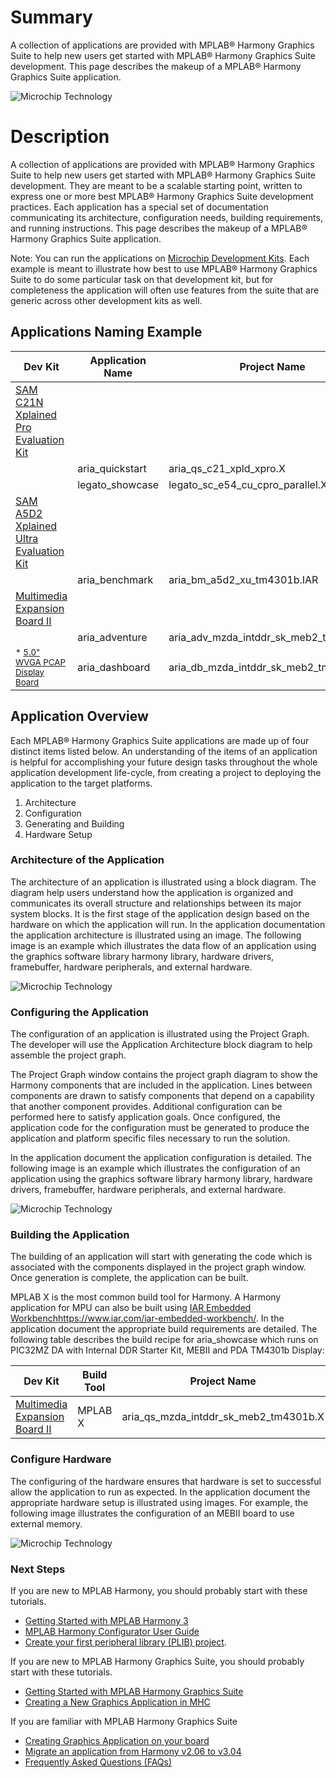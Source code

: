 # Summary

A collection of applications are provided with MPLAB® Harmony Graphics Suite to help new users get started with MPLAB® Harmony Graphics Suite development. This page describes the makeup of a MPLAB® Harmony Graphics Suite application.

![Microchip Technology](images/architecture_harmony.png)

# Description

A collection of applications are provided with MPLAB® Harmony Graphics Suite to help new users get started with MPLAB® Harmony Graphics Suite development. They are meant to be a scalable starting point, written to express one or more best MPLAB® Harmony Graphics Suite development practices. Each application has a special set of documentation communicating its architecture, configuration needs, building requirements, and running instructions. This page describes the makeup of a MPLAB® Harmony Graphics Suite application. 

Note: You can run the applications on [Microchip Development Kits](https://www.microchip.com/design-centers/graphics/development-boards).  Each example is meant to illustrate how best to use MPLAB® Harmony Graphics Suite to do some particular task on that development kit, but for completeness the application will often use features from the suite that are generic across other development kits as well.

## Applications Naming Example

| Dev Kit | Application Name | Project Name|
| --- | --- | --- |
| [SAM C21N Xplained Pro Evaluation Kit](https://www.microchip.com/developmenttools/ProductDetails/PartNO/ATSAMC21-XPRO) | |
| | aria_quickstart | aria_qs_c21_xpld_xpro.X |
| | legato_showcase | legato_sc_e54_cu_cpro_parallel.X |
| [SAM A5D2 Xplained Ultra Evaluation Kit](https://www.microchip.com/developmenttools/ProductDetails/atsama5d2c-xult) | |
| | aria_benchmark | aria_bm_a5d2_xu_tm4301b.IAR |
|[Multimedia Expansion Board II](https://www.microchip.com/DevelopmentTools/ProductDetails/PartNO/DM320005-5) | |
| | aria_adventure  |aria_adv_mzda_intddr_sk_meb2_tm4301b.X|
| <sub>* [5.0" WVGA PCAP Display Board](https://www.microchip.com/DevelopmentTools/ProductDetails/PartNO/AC320005)</sub>| aria_dashboard |aria_db_mzda_intddr_sk_meb2_tm5000.X |

## Application Overview

Each MPLAB® Harmony Graphics Suite applications are made up of four distinct items listed below.  An understanding of the items of an application is helpful for accomplishing your future design tasks throughout the whole application development life-cycle, from creating a project to deploying the application to the target platforms.

1. Architecture
2. Configuration
3. Generating and Building
4. Hardware Setup

### Architecture of the Application
The architecture of an application is illustrated using a block diagram. The diagram help users understand how the application is organized and communicates its overall structure and relationships between its major system blocks. It is the first stage of the application design based on the hardware on which the application will run. In the application documentation the application architecture is illustrated using an image. The following image is an example which illustrates the data flow of an application using the graphics software library harmony library, hardware drivers, framebuffer, hardware peripherals, and external hardware.

![Microchip Technology](images/glcd_rgba8888_mxt_mzda_intddr_sk.PNG)

### Configuring the Application
The configuration of an application is illustrated using the Project Graph. The developer will use the Application Architecture block diagram to help assemble the project graph.

The Project Graph window contains the project graph diagram to show the Harmony components that are included in the application. Lines between components are drawn to satisfy components that depend on a capability that another component provides. Additional configuration can be performed here to satisfy application goals. Once configured, the application code for the configuration must be generated to produce the application and platform specific files necessary to run the solution. 

In the application document the application configuration is detailed. The following image is an example which illustrates the configuration of an application using the graphics software library harmony library, hardware drivers, framebuffer, hardware peripherals, and external hardware.

![Microchip Technology](images/glcd_rgba8888_mxt_mzda_intddr_sk_pj.PNG)

### Building the Application
The building of an application will start with generating the code which is associated with the components displayed in the project graph window. Once generation is complete, the application can be built.

MPLAB X is the most common build tool for Harmony. A Harmony application for MPU can also be built using  [IAR Embedded Workbench](https://www.microchip.com/DevelopmentTools/ProductDetails/PartNO/AC320005)https://www.iar.com/iar-embedded-workbench/. In the application document the appropriate build requirements are detailed. The following table describes the build recipe for aria_showcase which runs on PIC32MZ DA with Internal DDR Starter Kit, MEBII and PDA TM4301b Display:

| Dev Kit | Build Tool | Project Name | Configuration |
| --- | --- | --- | --- |
| [Multimedia Expansion Board II](https://www.microchip.com/DevelopmentTools/ProductDetails/PartNO/DM320005-5) | MPLAB X | aria_qs_mzda_intddr_sk_meb2_tm4301b.X | glcd_rgba8888_mxt_mzda_intddr_sk |


### Configure Hardware

The configuring of the hardware ensures that hardware is set to successful allow the application to run as expected. In the application document the appropriate hardware setup is illustrated using images. For example, the following image illustrates the configuration of an MEBII board to use external memory.

![Microchip Technology](images/APPS%20GFX%20aria%20J9%20pixel%20clock%20setup.png)

### Next Steps

If you are new to MPLAB Harmony, you should probably start with these tutorials.

* [Getting Started with MPLAB Harmony 3](https://github.com/Microchip-MPLAB-Harmony/Microchip-MPLAB-Harmony.github.io/wiki) 
* [MPLAB Harmony Configurator User Guide](https://github.com/Microchip-MPLAB-Harmony/mhc/wiki)
* [Create your first peripheral library (PLIB) project](https://github.com/Microchip-MPLAB-Harmony/Microchip-MPLAB-Harmony.github.io/wiki/Create-your-first-peripheral-library-(PLIB)-project). 

If you are new to MPLAB Harmony Graphics Suite, you should probably start with these tutorials.
* [Getting Started with MPLAB Harmony Graphics Suite](https://github.com/Microchip-MPLAB-Harmony/gfx/wiki/Application-Development-Process)
* [Creating a New Graphics Application in MHC](https://github.com/Microchip-MPLAB-Harmony/gfx/wiki/Application-QuickStart)


If you are familiar with MPLAB Harmony Graphics Suite
   *   [Creating Graphics Application on your board](https://github.com/Microchip-MPLAB-Harmony/gfx/wiki/Application-Deep-Dive)
   *   [Migrate an application from Harmony v2.06 to v3.04](https://github.com/Microchip-MPLAB-Harmony/gfx/wiki/Migrate-aria_quickstart-v2.06-to-3.04-pic32mz_ef_sk_meb2)
   *   [Frequently Asked Questions (FAQs)](https://github.com/Microchip-MPLAB-Harmony/gfx/wiki/Application-Troubleshooting)